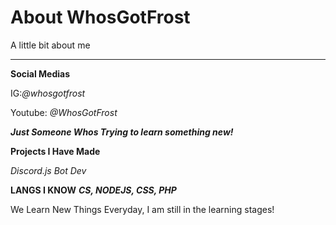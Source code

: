 # About WhosGotFrost
 A little bit about me

 --------------------------
**Social Medias**

IG:*@whosgotfrost*

Youtube: *@WhosGotFrost*

 ***Just Someone Whos Trying to learn something new!***

 **Projects I Have Made**

*Discord.js Bot Dev*

**LANGS I KNOW**
***CS, NODEJS, CSS, PHP***

We Learn New Things Everyday, I am still in the learning stages!